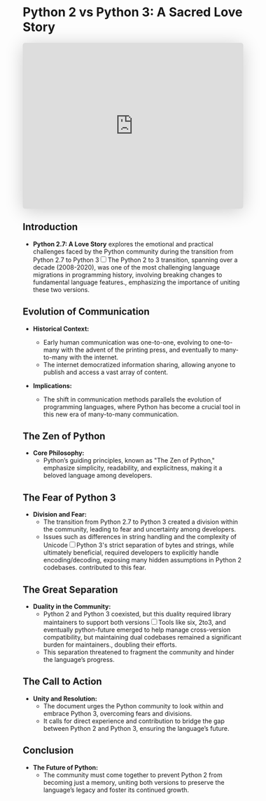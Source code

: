 # Python 2 vs Python 3: A Sacred Love Story

<iframe class="speakerdeck-iframe" style="border: 0px; background: padding-box rgba(0, 0, 0, 0.1); margin: 0px; padding: 0px; border-radius: 6px; box-shadow: rgba(0, 0, 0, 0.2) 0px 5px 40px; width: 100%; height: auto; aspect-ratio: 560 / 420;" frameborder="0" src="https://speakerdeck.com/player/c5b0ff40c2a801314e2706393c0335dc" title="Python 2.7 and Python 3: A Sacred Love Story" allowfullscreen="true" data-ratio="1.3333333333333333"></iframe>


## Introduction

- **Python 2.7: A Love Story** explores the emotional and practical challenges faced by the Python community during the transition from Python 2.7 to Python 3<label for="sn-python3-transition" class="margin-toggle sidenote-number"></label><input type="checkbox" id="sn-python3-transition" class="margin-toggle"/><span class="sidenote">The Python 2 to 3 transition, spanning over a decade (2008-2020), was one of the most challenging language migrations in programming history, involving breaking changes to fundamental language features.</span>, emphasizing the importance of uniting these two versions.

## Evolution of Communication

- **Historical Context:**
  - Early human communication was one-to-one, evolving to one-to-many with the advent of the printing press, and eventually to many-to-many with the internet.
  - The internet democratized information sharing, allowing anyone to publish and access a vast array of content.

- **Implications:**
  - The shift in communication methods parallels the evolution of programming languages, where Python has become a crucial tool in this new era of many-to-many communication.

## The Zen of Python

- **Core Philosophy:**
  - Python’s guiding principles, known as "The Zen of Python," emphasize simplicity, readability, and explicitness, making it a beloved language among developers.

## The Fear of Python 3

- **Division and Fear:**
  - The transition from Python 2.7 to Python 3 created a division within the community, leading to fear and uncertainty among developers.
  - Issues such as differences in string handling and the complexity of Unicode<label for="sn-unicode-complexity" class="margin-toggle sidenote-number"></label><input type="checkbox" id="sn-unicode-complexity" class="margin-toggle"/><span class="sidenote">Python 3's strict separation of bytes and strings, while ultimately beneficial, required developers to explicitly handle encoding/decoding, exposing many hidden assumptions in Python 2 codebases.</span> contributed to this fear.

## The Great Separation

- **Duality in the Community:**
  - Python 2 and Python 3 coexisted, but this duality required library maintainers to support both versions<label for="sn-dual-support" class="margin-toggle sidenote-number"></label><input type="checkbox" id="sn-dual-support" class="margin-toggle"/><span class="sidenote">Tools like six, 2to3, and eventually python-future emerged to help manage cross-version compatibility, but maintaining dual codebases remained a significant burden for maintainers.</span>, doubling their efforts.
  - This separation threatened to fragment the community and hinder the language’s progress.

## The Call to Action

- **Unity and Resolution:**
  - The document urges the Python community to look within and embrace Python 3, overcoming fears and divisions.
  - It calls for direct experience and contribution to bridge the gap between Python 2 and Python 3, ensuring the language’s future.

## Conclusion

- **The Future of Python:**
  - The community must come together to prevent Python 2 from becoming just a memory, uniting both versions to preserve the language’s legacy and foster its continued growth.
